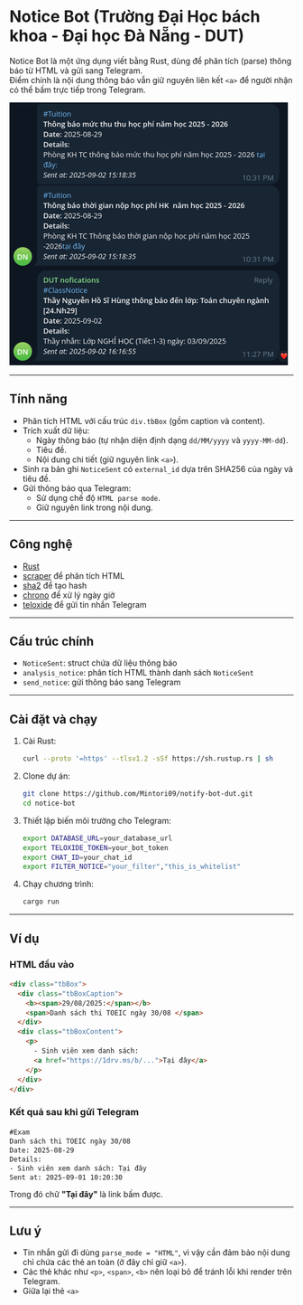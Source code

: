 # Notice Bot (Trường Đại Học bách khoa - Đại học Đà Nẵng - DUT)

Notice Bot là một ứng dụng viết bằng Rust, dùng để phân tích (parse) thông báo từ HTML và gửi sang Telegram.  
Điểm chính là nội dung thông báo vẫn giữ nguyên liên kết `<a>` để người nhận có thể bấm trực tiếp trong Telegram.

![Preview](https://github.com/Mintori09/notify-bot-dut/blob/main/images/preview.png)

---

## Tính năng

- Phân tích HTML với cấu trúc `div.tbBox` (gồm caption và content).
- Trích xuất dữ liệu:
  - Ngày thông báo (tự nhận diện định dạng `dd/MM/yyyy` và `yyyy-MM-dd`).
  - Tiêu đề.
  - Nội dung chi tiết (giữ nguyên link `<a>`).
- Sinh ra bản ghi `NoticeSent` có `external_id` dựa trên SHA256 của ngày và tiêu đề.
- Gửi thông báo qua Telegram:
  - Sử dụng chế độ `HTML parse mode`.
  - Giữ nguyên link trong nội dung.

---

## Công nghệ

- [Rust](https://www.rust-lang.org/)
- [scraper](https://crates.io/crates/scraper) để phân tích HTML
- [sha2](https://crates.io/crates/sha2) để tạo hash
- [chrono](https://crates.io/crates/chrono) để xử lý ngày giờ
- [teloxide](https://crates.io/crates/teloxide) để gửi tin nhắn Telegram

---

## Cấu trúc chính

- `NoticeSent`: struct chứa dữ liệu thông báo
- `analysis_notice`: phân tích HTML thành danh sách `NoticeSent`
- `send_notice`: gửi thông báo sang Telegram

---

## Cài đặt và chạy

1. Cài Rust:

   ```bash
   curl --proto '=https' --tlsv1.2 -sSf https://sh.rustup.rs | sh
   ```

2. Clone dự án:

   ```bash
   git clone https://github.com/Mintori09/notify-bot-dut.git
   cd notice-bot
   ```

3. Thiết lập biến môi trường cho Telegram:

   ```bash
   export DATABASE_URL=your_database_url
   export TELOXIDE_TOKEN=your_bot_token
   export CHAT_ID=your_chat_id
   export FILTER_NOTICE="your_filter","this_is_whitelist"
   ```

4. Chạy chương trình:

   ```bash
   cargo run
   ```

---

## Ví dụ

### HTML đầu vào

```html
<div class="tbBox">
  <div class="tbBoxCaption">
    <b><span>29/08/2025:</span></b>
    <span>Danh sách thi TOEIC ngày 30/08 </span>
  </div>
  <div class="tbBoxContent">
    <p>
      - Sinh viên xem danh sách:
      <a href="https://1drv.ms/b/...">Tại đây</a>
    </p>
  </div>
</div>
```

### Kết quả sau khi gửi Telegram

```
#Exam
Danh sách thi TOEIC ngày 30/08
Date: 2025-08-29
Details:
- Sinh viên xem danh sách: Tại đây
Sent at: 2025-09-01 10:20:30
```

Trong đó chữ **"Tại đây"** là link bấm được.

---

## Lưu ý

- Tin nhắn gửi đi dùng `parse_mode = "HTML"`, vì vậy cần đảm bảo nội dung chỉ chứa các thẻ an toàn (ở đây chỉ giữ `<a>`).
- Các thẻ khác như `<p>`, `<span>`, `<b>` nên loại bỏ để tránh lỗi khi render trên Telegram.
- Giữa lại thẻ `<a>`
